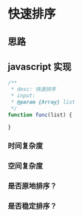 # 快速排序

## 思路  


## javascript 实现 
```js
/**
 * desc: 快速排序
 * input:
 * @param {Array} list
 */
function func(list) {

}

```

### 时间复杂度


### 空间复杂度


### 是否原地排序？


### 是否稳定排序？


